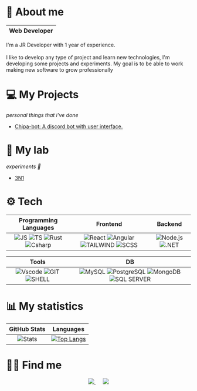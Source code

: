 # 📕 About me

| **Web Developer** |
| :---: | 

I'm a JR Developer with 1 year of experience.
<br>
<br>
I like to develop any type of project and learn new technologies, I'm developing some projects and experiments. 
My goal is to be able to work making new software to grow professionally

# 💻 My Projects
_personal things that i've done_

- [Chipa-bot: A discord bot with user interface.](https://github.com/TaCoDevs/chipa-bot)

# 🧪 My lab
_experiments 🧪_

- [3N1](https://github.com/IonCna/3N1)

# ⚙️ Tech
| **Programming Languages** | **Frontend** | **Backend** |
| :---: | :---: | :---: |
| ![JS](https://img.shields.io/badge/JavaScript-323330?style=for-the-badge&logo=JavaScript&logoColor=F7DF1E) ![TS](https://img.shields.io/badge/TypeScript-007ACC?style=for-the-badge&logo=TypeScript&logoColor=white) ![Rust](https://img.shields.io/badge/C%23-239120?style=for-the-badge&logo=rust&logoColor=white) ![Csharp](https://img.shields.io/badge/C%23-239120?style=for-the-badge&logo=c-sharp&logoColor=white) | ![React](https://img.shields.io/badge/React-20232A?style=for-the-badge&logo=react&logoColor=61DAFB) ![Angular](https://img.shields.io/badge/Angular-20232A?style=for-the-badge&logo=angular&logoColor=61DAFB) ![TAILWIND](https://img.shields.io/badge/TAILWIND-06B6D4?style=for-the-badge&logo=TAILWINDCSS&logoColor=white) ![SCSS](https://img.shields.io/badge/Sass-CC6699?style=for-the-badge&logo=sass&logoColor=white) | ![Node.js](https://img.shields.io/badge/Node.js-339933?style=for-the-badge&logo=Node.js&logoColor=white) ![.NET](https://img.shields.io/badge/.NET-512BD4?style=for-the-badge&logo=dotnet&logoColor=white) |

| **Tools** | **DB** |
| :---: | :---: |
| ![Vscode](https://img.shields.io/badge/VSCode-0078D4?style=for-the-badge&logo=visual%20studio%20code&logoColor=white) ![GIT](https://img.shields.io/badge/GIT-E44C30?style=for-the-badge&logo=git&logoColor=white) ![SHELL](https://img.shields.io/badge/Shell_Script-121011?style=for-the-badge&logo=gnu-bash&logoColor=white) | ![MySQL](https://img.shields.io/badge/MySQL-005C84?style=for-the-badge&logo=mysql&logoColor=white) ![PostgreSQL](https://img.shields.io/badge/PostgreSQL-316192?style=for-the-badge&logo=postgresql&logoColor=white) ![MongoDB](https://img.shields.io/badge/MongoDB-4EA94B?style=for-the-badge&logo=mongodb&logoColor=white) ![SQL SERVER](https://img.shields.io/badge/SQLSERVER-CC2927?style=for-the-badge&logo=microsoft-sql-server&logoColor=white) |

# 📊 My statistics

| **GitHub Stats** | **Languages** |
| :---: | :---: |
| ![Stats](https://github-readme-stats.vercel.app/api?username=IonCna&show_icons=true&theme=dark) |  [![Top Langs](https://github-readme-stats.vercel.app/api/top-langs/?username=IonCna&layout=compact&theme=dark)](https://github.com/anuraghazra/github-readme-stats) |

# 🧑‍💻 Find me

<div style="text-align: center;">
<a style="margin: 10px" href="https://www.linkedin.com/in/max-alejandro-flores-rodríguez-b04072250/">
<img src="https://img.shields.io/badge/linkedin-0A66C2?style=for-the-badge&logo=linkedin&logoColor=white">
</a> <a style="margin: 10px;" href="https://profile.indeed.com/?hl=es_MX&co=MX&from=gnav-homepage&_ga=2.49378150.1395120740.1696186082-43436433.1695273190">
<img src="https://img.shields.io/badge/indeed-003A9B?style=for-the-badge&logo=indeed&logoColor=white">
</a>
</div>

<!--- Grande chipa --->
